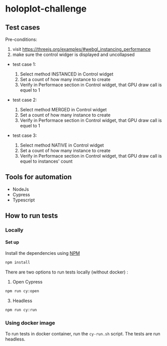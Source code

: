 # holoplot-challenge


## Test cases

Pre-conditions:

1. visit https://threejs.org/examples/#webgl_instancing_performance
2. make sure the control widger is displayed and uncollapsed

- test case 1:
  1. Select method INSTANCED in Control widget
  2. Set a count of how many instance to create
  3. Verify in Performace section in Control widget, that GPU draw call is equel to 1
     
- test case 2:
  1. Select method MERGED in Control widget
  2. Set a count of how many instance to create 
  3. Verify in Performace section in Control widget, that GPU draw call is equel to 1
     
- test case 3:
  1. Select method NATIVE in Control widget
  2. Set a count of how many instance to create
  3. Verify in Performace section in Control widget, that GPU draw call is equel to instances' count



## Tools for automation

- NodeJs
- Cypress
- Typescript


## How to run tests

### Locally 

#### Set up

Install the dependencies using [NPM](https://www.npmjs.com/)

```bash
npm install
```
There are two options to run tests locally (without docker) :

1. Open Cypress

```bash
npm run cy:open
```

3. Headless

```bash
npm run cy:run
```
   

### Using docker image

To run tests in docker container, run the `cy-run.sh` script. The tests are run headless.

